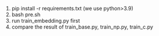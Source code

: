 1. pip install -r requirements.txt (we use python>3.9)
2. bash pre.sh
3. run train_embedding.py first
4. compare the result of train_base.py, train_np.py,  train_c.py

